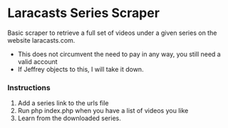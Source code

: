 # Laracasts Series Scraper

Basic scraper to retrieve a full set of videos under a given series on the website laracasts.com.

- This does not circumvent the need to pay in any way, you still need a valid account
- If Jeffrey objects to this, I will take it down.

### Instructions

1. Add a series link to the urls file
2. Run php index.php when you have a list of videos you like
3. Learn from the downloaded series.


